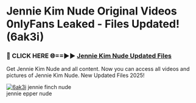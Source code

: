# Jennie Kim Nude Original Videos 0nlyFans Leaked - Files Updated! (6ak3i)

<h3>🔴 CLICK HERE 🌐==►► <a href="https://tinyurl.com/yrmya6cz" rel="nofollow">Jennie Kim Nude Updated Files</a></h3>

Get Jennie Kim Nude and all content. Now you can access all videos and pictures of Jennie Kim Nude. New Updated Files 2025!

[![6ak3i](https://i.imgur.com/FMdXYCs.gif)](https://tinyurl.com/yrmya6cz)
jennie finch nude<br>
jennie epper nude